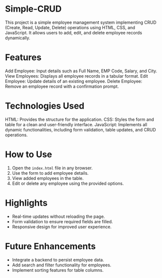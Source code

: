 # Simple-CRUD
This project is a simple employee management system implementing CRUD (Create, Read, Update, Delete) operations using HTML, CSS, and JavaScript. It allows users to add, edit, and delete employee records dynamically.
# Features
Add Employee: Input details such as Full Name, EMP Code, Salary, and City.
View Employees: Displays all employee records in a tabular format.
Edit Employee: Update details of an existing employee.
Delete Employee: Remove an employee record with a confirmation prompt.
# Technologies Used
HTML: Provides the structure for the application.
CSS: Styles the form and table for a clean and user-friendly interface.
JavaScript: Implements all dynamic functionalities, including form validation, table updates, and CRUD operations.
# How to Use
1. Open the `index.html` file in any browser.
2. Use the form to add employee details.
3. View added employees in the table.
4. Edit or delete any employee using the provided options.
# Highlights
- Real-time updates without reloading the page.
- Form validation to ensure required fields are filled.
- Responsive design for improved user experience.
# Future Enhancements
- Integrate a backend to persist employee data.
- Add search and filter functionality for employees.
- Implement sorting features for table columns.
